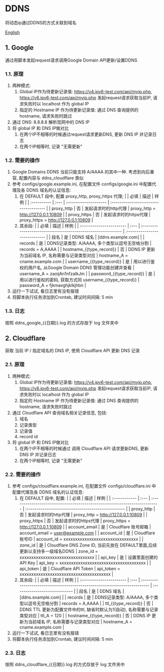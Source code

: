 # DDNS

将动态ip通过DDNS的方式关联到域名

[English](./README_en.md)

## 1. Google

通过用脚本发起request请求调用Google Domain API更新/设置DDNS

### 1.1. 原理

1. 两种模式:
   1. Global IP作为待更新记录值: <https://v4.ipv6-test.com/api/myip.php>, <https://v6.ipv6-test.com/api/myip.php> 发起request请求获取当前IP, 请求失败时以 localhost 作为 global IP
   2. 指定的 Hostname IP 作为待更新记录值: 通过 DNS 查询提供的 hostname, 请求失败时跳过
2. 通过 DNS: 8.8.8.8 解析现网中的 DNS IP
3. 将 global IP 和 DNS IP做对比
   1. 在两个IP不相等的时候通过request请求更新DNS, 更新 DNS IP 并记录日志
   2. 在两个IP相等时, 记录 "无需更新"

### 1.2. 需要的操作

1. Google Domains DDNS 当前只能支持 A/AAAA 的其中一种. 考虑到向后兼容, 配置内容与 ddns_cloudflare 类似
2. 参考 configs/google.example.ini, 在配置文件 configs/google.ini 中配置代理及各 DDNS 域名的认证信息:
   1. 在 DEFAULT 段中, 配置 proxy_http, proxy_https 代理;
      |             | 必填 | 描述                  | 样例                                   |
      | :---------- | :--- | :-------------------- | :------------------------------------- |
      | proxy_http  | 否   | 发起请求时的http代理  | proxy_http = <http://127.0.0.1:10809>  |
      | proxy_https | 否   | 发起请求时的https代理 | proxy_https = <http://127.0.0.1:10809> |
   2. 其余段:
      |                          | 必填 | 描述                                                          | 样例                           |
      | :----------------------- | :--- | :------------------------------------------------------------ | :----------------------------- |
      | 段名                     | 是   | DDNS 域名                                                     | [ddns.example.com]             |
      | records                  | 是   | DDNS记录类型: A/AAAA, 多个类型以逗号无空格分割                | records = A,AAAA               |
      | hostname_{{type_record}} | 否   | DDNS IP 更新为当前域名 IP, 名称需要与记录类型对应             | hostname_A = cname.example.com |
      | username_{{type_record}} | 是   | 用以进行鉴权的用户名, 从Google Domain DDNS 管理功能创建并查看 | username_A = zaoijAn1nfzalkJm  |
      | password_{{type_record}} | 是   | 用以进行鉴权的密码, 获取方式同 username_{{type_record}}       | password_A = fjkmavghjklkjhbn  |
3. 运行一下试试, 看日志里有没有报错
4. 将脚本执行任务添加到Crontab, 建议时间间隔: 5 min

### 1.3. 日志

按照 ddns_google_{{日期}}.log 的方式存放于 log 文件夹中

## 2. Cloudflare

获取 当前 IP / 指定域名的 DNS IP, 使用 Cloudflare API 更新 DNS 记录

### 2.1. 原理

1. 两种模式:
   1. Global IP作为待更新记录值: <https://v4.ipv6-test.com/api/myip.php>, <https://v6.ipv6-test.com/api/myip.php> 发起request请求获取当前IP, 请求失败时以 localhost 作为 global IP
   2. 指定的 Hostname IP 作为待更新记录值: 通过 DNS 查询提供的 hostname, 请求失败时跳过
2. 通过 Cloudflare API 查询域名相关记录信息, 包括:
   1. 域名
   2. 记录类型
   3. 记录值
   4. record id
3. 将 global IP 和 DNS IP做对比
   1. 在两个IP不相等的时候通过 调用 Cloudflare API 请求更新DNS, 更新 DNS IP 并记录日志
   2. 在两个IP相等时, 记录 "无需更新"

### 2.2. 需要的操作

1. 参考 configs/cloudflare.example.ini, 在配置文件 configs/cloudflare.ini 中配置代理及各 DDNS 域名的认证信息:
   1. 在 DEFAULT 段中, 配置:
      |               | 必填 | 描述                                                                        | 样例                                                |
      | :------------ | :--- | :-------------------------------------------------------------------------- | :-------------------------------------------------- |
      | proxy_http    | 否   | 发起请求时的http代理                                                        | proxy_http = <http://127.0.0.1:10809>               |
      | proxy_https   | 否   | 发起请求时的https代理                                                       | proxy_https = <http://127.0.0.1:10809>              |
      | account_email | 是   | Cloudflare 账号邮箱                                                         | account_email = user@example.com                    |
      | account_id    | 是   | Cloudflare 账号ID                                                           | account_id = xxxxxxxxxxxxxxxxxxxxxxxxxxxxxxxx       |
      | zone_id       | 是   | Cloudflare DNS Zone ID, 当前先放在 DEFAULT里面,后续更新以支持多一级域名DDNS | zone_id = xxxxxxxxxxxxxxxxxxxxxxxxxxxxxxxx          |
      | api_key       | 是   | 设置里面创建的API Key                                                       | api_key = xxxxxxxxxxxxxxxxxxxxxxxxxxxxxxxxxxxxx     |
      | api_token     | 是   | Cloudflare API Token                                                        | api_token = xxxxxxxxxxxxxxxxxxxxxxxxxxxxxxxxxxxxxxx |
   2. 其余段:
      |                          | 必填 | 描述                                                                        | 样例                           |
      | :----------------------- | :--- | :-------------------------------------------------------------------------- | :----------------------------- |
      | 段名                     | 是   | DDNS 域名                                                                   | [ddns.example.com]             |
      | records                  | 是   | DDNS记录类型: A/AAAA, 多个类型以逗号无空格分割                              | records = A,AAAA               |
      | ttl_{{type_record}}      | 否   | DDNS TTL 更新为配置文件中的ttl, 缺省时默认为1(自动), 名称需要与记录类型对应 | ttl_A = 120                    |
      | hostname_{{type_record}} | 否   | DDNS IP 更新为当前域名 IP, 名称需要与记录类型对应                           | hostname_A = cname.example.com |
2. 运行一下试试, 看日志里有没有报错
3. 将脚本执行任务添加到Crontab, 建议时间间隔: 5 min

### 2.3. 日志

按照 ddns_cloudflare_{{日期}}.log 的方式存放于 log 文件夹中
